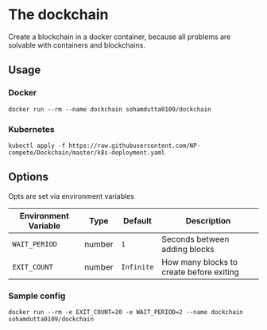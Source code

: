 # The dockchain

Create a blockchain in a docker container, because all problems are solvable with containers and blockchains.

## Usage

### Docker

```shell
docker run --rm --name dockchain sohamdutta0109/dockchain
```

### Kubernetes

```shell
kubectl apply -f https://raw.githubusercontent.com/NP-compete/Dockchain/master/k8s-deployment.yaml
```


## Options

Opts are set via environment variables

| Environment Variable | Type   | Default    | Description                               |
|----------------------|--------|------------|-------------------------------------------|
| `WAIT_PERIOD`        | number | `1`        | Seconds between adding blocks             |
| `EXIT_COUNT`         | number | `Infinite` | How many blocks to create before exiting  |

### Sample config

```shell
docker run --rm -e EXIT_COUNT=20 -e WAIT_PERIOD=2 --name dockchain sohamdutta0109/dockchain
```
